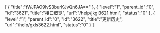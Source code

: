 [
	{
		"title":"tWJPAO9lvS3burKJvQn6JA=="
	},
	{
		"level":"1",
		"parent_id":"0",
		"id":"3621",
		"title":"接口概览",
		"url":"/help/jkgl3621.html",
		"status":"0"
	},
	{
		"level":"1",
		"parent_id":"0",
		"id":"3622",
		"title":"更新历史",
		"url":"/help/gxls3622.html",
		"status":"0"
	}
]